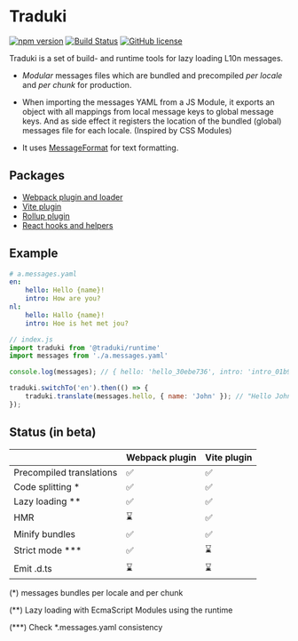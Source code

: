 # Traduki

[![npm version](https://badge.fury.io/js/%40traduki%2Fruntime.svg)](https://badge.fury.io/js/%40traduki%2Fruntime) [![Build Status](https://travis-ci.com/havelaer/traduki.svg?branch=master)](https://travis-ci.com/havelaer/traduki) [![GitHub license](https://img.shields.io/badge/license-MIT-blue.svg)](https://github.com/havelaer/traduki/blob/master/LICENSE)

Traduki is a set of build- and runtime tools for lazy loading L10n messages.

* *Modular* messages files which are bundled and precompiled *per locale* and *per chunk* for production.

* When importing the messages YAML from a JS Module, it exports an object with all mappings from local message keys to global message keys. And as side effect it registers the location of the bundled (global) messages file for each locale. (Inspired by CSS Modules)

* It uses [MessageFormat](https://www.npmjs.com/package/messageformat) for text formatting.

## Packages

- [Webpack plugin and loader](https://github.com/havelaer/traduki/blob/master/packages/webpack-plugin/README.md)
- [Vite plugin](https://github.com/havelaer/traduki/blob/master/packages/vite-plugin/README.md)
- [Rollup plugin](https://github.com/havelaer/traduki/blob/master/packages/rollup-plugin/README.md)
- [React hooks and helpers](https://github.com/havelaer/traduki/blob/master/packages/react/README.md)

## Example

```yaml
# a.messages.yaml
en:
    hello: Hello {name}!
    intro: How are you?
nl:
    hello: Hallo {name}!
    intro: Hoe is het met jou?
```

```js
// index.js
import traduki from '@traduki/runtime'
import messages from './a.messages.yaml'

console.log(messages); // { hello: 'hello_30ebe736', intro: 'intro_01b95038' }

traduki.switchTo('en').then(() => {
    traduki.translate(messages.hello, { name: 'John' }); // "Hello John!"
});
```

## Status (in beta)

|   |Webpack plugin|Vite plugin|
|---|---|---|
|Precompiled translations| ✅ | ✅ |
|Code splitting *| ✅ | ✅ |
|Lazy loading **| ✅ | ✅ |
|HMR| ⌛ | ✅ |
|Minify bundles| ✅ | ✅ |
|Strict mode ***| ✅ | ⌛ |
|Emit .d.ts| ⌛ | ⌛ |

(*) messages bundles per locale and per chunk

(**) Lazy loading with EcmaScript Modules using the runtime

(***) Check *.messages.yaml consistency